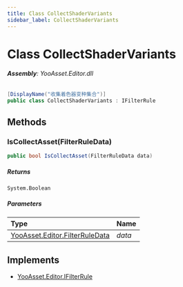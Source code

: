 ```yaml
---
title: Class CollectShaderVariants
sidebar_label: CollectShaderVariants
---
```

# Class CollectShaderVariants


###### **Assembly**: YooAsset.Editor.dll

```csharp title="Declaration"
[DisplayName("收集着色器变种集合")]
public class CollectShaderVariants : IFilterRule
```
## Methods
### IsCollectAsset(FilterRuleData)


```csharp title="Declaration"
public bool IsCollectAsset(FilterRuleData data)
```

##### Returns

`System.Boolean`

##### Parameters

| Type | Name |
|:--- |:--- |
| [YooAsset.Editor.FilterRuleData](../YooAsset.Editor/FilterRuleData.md) | *data* |


## Implements

* [YooAsset.Editor.IFilterRule](../YooAsset.Editor/IFilterRule.md)
